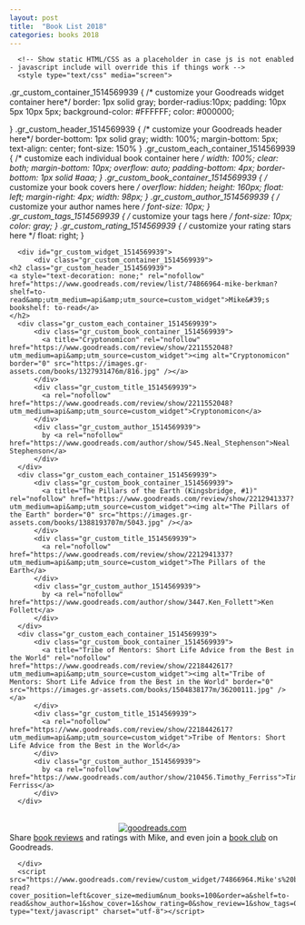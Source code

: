 ```yaml
---
layout: post
title:  "Book List 2018"
categories: books 2018
---
```


      <!-- Show static HTML/CSS as a placeholder in case js is not enabled - javascript include will override this if things work -->
      <style type="text/css" media="screen">
  .gr_custom_container_1514569939 {
    /* customize your Goodreads widget container here*/
    border: 1px solid gray;
    border-radius:10px;
    padding: 10px 5px 10px 5px;
    background-color: #FFFFFF;
    color: #000000;
    
  }
  .gr_custom_header_1514569939 {
    /* customize your Goodreads header here*/
    border-bottom: 1px solid gray;
    width: 100%;
    margin-bottom: 5px;
    text-align: center;
    font-size: 150%
  }
  .gr_custom_each_container_1514569939 {
    /* customize each individual book container here */
    width: 100%;
    clear: both;
    margin-bottom: 10px;
    overflow: auto;
    padding-bottom: 4px;
    border-bottom: 1px solid #aaa;
  }
  .gr_custom_book_container_1514569939 {
    /* customize your book covers here */
    overflow: hidden;
    height: 160px;
      float: left;
      margin-right: 4px;
      width: 98px;
  }
  .gr_custom_author_1514569939 {
    /* customize your author names here */
    font-size: 10px;
  }
  .gr_custom_tags_1514569939 {
    /* customize your tags here */
    font-size: 10px;
    color: gray;
  }
  .gr_custom_rating_1514569939 {
    /* customize your rating stars here */
    float: right;
  }
</style>

      <div id="gr_custom_widget_1514569939">
          <div class="gr_custom_container_1514569939">
    <h2 class="gr_custom_header_1514569939">
    <a style="text-decoration: none;" rel="nofollow" href="https://www.goodreads.com/review/list/74866964-mike-berkman?shelf=to-read&amp;utm_medium=api&amp;utm_source=custom_widget">Mike&#39;s bookshelf: to-read</a>
    </h2>
      <div class="gr_custom_each_container_1514569939">
          <div class="gr_custom_book_container_1514569939">
            <a title="Cryptonomicon" rel="nofollow" href="https://www.goodreads.com/review/show/2211552048?utm_medium=api&amp;utm_source=custom_widget"><img alt="Cryptonomicon" border="0" src="https://images.gr-assets.com/books/1327931476m/816.jpg" /></a>
          </div>
          <div class="gr_custom_title_1514569939">
            <a rel="nofollow" href="https://www.goodreads.com/review/show/2211552048?utm_medium=api&amp;utm_source=custom_widget">Cryptonomicon</a>
          </div>
          <div class="gr_custom_author_1514569939">
            by <a rel="nofollow" href="https://www.goodreads.com/author/show/545.Neal_Stephenson">Neal Stephenson</a>
          </div>
      </div>
      <div class="gr_custom_each_container_1514569939">
          <div class="gr_custom_book_container_1514569939">
            <a title="The Pillars of the Earth (Kingsbridge, #1)" rel="nofollow" href="https://www.goodreads.com/review/show/2212941337?utm_medium=api&amp;utm_source=custom_widget"><img alt="The Pillars of the Earth" border="0" src="https://images.gr-assets.com/books/1388193707m/5043.jpg" /></a>
          </div>
          <div class="gr_custom_title_1514569939">
            <a rel="nofollow" href="https://www.goodreads.com/review/show/2212941337?utm_medium=api&amp;utm_source=custom_widget">The Pillars of the Earth</a>
          </div>
          <div class="gr_custom_author_1514569939">
            by <a rel="nofollow" href="https://www.goodreads.com/author/show/3447.Ken_Follett">Ken Follett</a>
          </div>
      </div>
      <div class="gr_custom_each_container_1514569939">
          <div class="gr_custom_book_container_1514569939">
            <a title="Tribe of Mentors: Short Life Advice from the Best in the World" rel="nofollow" href="https://www.goodreads.com/review/show/2218442617?utm_medium=api&amp;utm_source=custom_widget"><img alt="Tribe of Mentors: Short Life Advice from the Best in the World" border="0" src="https://images.gr-assets.com/books/1504838177m/36200111.jpg" /></a>
          </div>
          <div class="gr_custom_title_1514569939">
            <a rel="nofollow" href="https://www.goodreads.com/review/show/2218442617?utm_medium=api&amp;utm_source=custom_widget">Tribe of Mentors: Short Life Advice from the Best in the World</a>
          </div>
          <div class="gr_custom_author_1514569939">
            by <a rel="nofollow" href="https://www.goodreads.com/author/show/210456.Timothy_Ferriss">Timothy Ferriss</a>
          </div>
      </div>
  <br style="clear: both"/>
  <center>
    <a rel="nofollow" href="https://www.goodreads.com/"><img alt="goodreads.com" style="border:0" src="https://www.goodreads.com/images/widget/widget_logo.gif" /></a>
  </center>
  <noscript>
    Share <a rel="nofollow" href="https://www.goodreads.com/">book reviews</a> and ratings with Mike, and even join a <a rel="nofollow" href="https://www.goodreads.com/group">book club</a> on Goodreads.
  </noscript>
  </div>

      </div>
      <script src="https://www.goodreads.com/review/custom_widget/74866964.Mike's%20bookshelf:%20to-read?cover_position=left&cover_size=medium&num_books=100&order=a&shelf=to-read&show_author=1&show_cover=1&show_rating=0&show_review=1&show_tags=0&show_title=1&sort=date_added&widget_bg_color=FFFFFF&widget_bg_transparent=&widget_border_width=1&widget_id=1514569939&widget_text_color=000000&widget_title_size=large&widget_width=full" type="text/javascript" charset="utf-8"></script>
